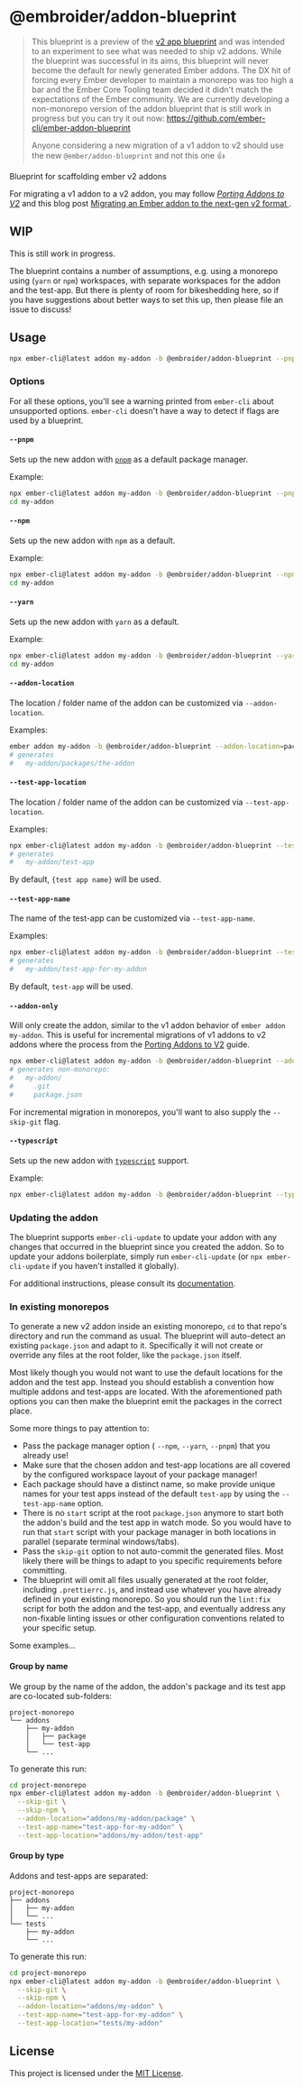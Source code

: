 # @embroider/addon-blueprint

> This blueprint is a preview of the [v2 app blueprint](https://rfcs.emberjs.com/id/0507-embroider-v2-package-format/) and was intended to an experiment to see what was needed to ship v2 addons. While the blueprint was successful in its aims, this blueprint will never become the default for newly generated Ember addons. The DX hit of forcing every Ember developer to maintain a monorepo was too high a bar and the Ember Core Tooling team decided it didn't match the expectations of the Ember community. We are currently developing a non-monorepo version of the addon blueprint that is still work in progress but you can try it out now: https://github.com/ember-cli/ember-addon-blueprint
>
> Anyone considering a new migration of a v1 addon to v2 should use the new `@ember/addon-blueprint` and not this one 👍

Blueprint for scaffolding ember v2 addons

For migrating a v1 addon to a v2 addon, you may follow _[Porting Addons to V2](https://github.com/embroider-build/embroider/blob/main/PORTING-ADDONS-TO-V2.md)_ and
this blog post [Migrating an Ember addon to the next-gen v2 format
](https://www.kaliber5.de/de/blog/v2-addon_en).

## WIP

This is still work in progress.

The blueprint contains a number of assumptions, e.g. using a monorepo using (`yarn` or `npm`) workspaces, with separate workspaces for the addon and the test-app. But there is plenty of room for bikeshedding here, so if you have suggestions about better ways to set this up, then please file an issue to discuss!

## Usage

```bash
npx ember-cli@latest addon my-addon -b @embroider/addon-blueprint --pnpm
```

### Options

For all these options, you'll see a warning printed from `ember-cli` about unsupported options.
`ember-cli` doesn't have a way to detect if flags are used by a blueprint.

#### `--pnpm`

Sets up the new addon with [`pnpm`](https://pnpm.io/) as a default package manager.

Example:

```bash
npx ember-cli@latest addon my-addon -b @embroider/addon-blueprint --pnpm
cd my-addon
```

#### `--npm`

Sets up the new addon with `npm` as a default.

Example:

```bash
npx ember-cli@latest addon my-addon -b @embroider/addon-blueprint --npm
cd my-addon
```

#### `--yarn`

Sets up the new addon with `yarn` as a default.

Example:

```bash
npx ember-cli@latest addon my-addon -b @embroider/addon-blueprint --yarn
cd my-addon
```

#### `--addon-location`

The location / folder name of the addon can be customized via `--addon-location`.

Examples:

```bash
ember addon my-addon -b @embroider/addon-blueprint --addon-location=packages/the-addon
# generates
#   my-addon/packages/the-addon
```

#### `--test-app-location`

The location / folder name of the addon can be customized via `--test-app-location`.

Examples:

```bash
npx ember-cli@latest addon my-addon -b @embroider/addon-blueprint --test-app-location=test-app
# generates
#   my-addon/test-app
```

By default, `{test app name}` will be used.

#### `--test-app-name`

The name of the test-app can be customized via `--test-app-name`.

Examples:

```bash
npx ember-cli@latest addon my-addon -b @embroider/addon-blueprint --test-app-name=test-app-for-my-addon
# generates
#   my-addon/test-app-for-my-addon
```

By default, `test-app` will be used.

#### `--addon-only`

Will only create the addon, similar to the v1 addon behavior of `ember addon my-addon`.
This is useful for incremental migrations of v1 addons to v2 addons where the process from the
[Porting Addons to V2](https://github.com/embroider-build/embroider/blob/main/PORTING-ADDONS-TO-V2.md)
guide.

```bash
npx ember-cli@latest addon my-addon -b @embroider/addon-blueprint --addon-only
# generates non-monorepo:
#   my-addon/
#     .git
#     package.json
```

For incremental migration in monorepos, you'll want to also supply the `--skip-git` flag.

#### `--typescript`

Sets up the new addon with [`typescript`](https://www.typescriptlang.org/) support.

Example:

```bash
npx ember-cli@latest addon my-addon -b @embroider/addon-blueprint --typescript
```

### Updating the addon

The blueprint supports `ember-cli-update` to update your addon with any changes that occurred in the blueprint since you created the addon. So to update your addons boilerplate, simply run `ember-cli-update` (or `npx ember-cli-update` if you haven't installed it globally).

For additional instructions, please consult its [documentation](https://github.com/ember-cli/ember-cli-update).

### In existing monorepos

To generate a new v2 addon inside an existing monorepo, `cd` to that repo's directory and run the command as usual. The blueprint will auto-detect an existing `package.json` and adapt to it. Specifically it will not create or override any files at the root folder, like the `package.json` itself.

Most likely though you would not want to use the default locations for the addon and the test app. Instead you should establish a convention how multiple addons and test-apps are located. With the aforementioned path options you can then make the blueprint emit the packages in the correct place.

Some more things to pay attention to:

- Pass the package manager option ( `--npm`, `--yarn`, `--pnpm`) that you already use!
- Make sure that the chosen addon and test-app locations are all covered by the configured workspace layout of your package manager!
- Each package should have a distinct name, so make provide unique names for your test apps instead of the default `test-app` by using the `--test-app-name` option.
- There is no `start` script at the root `package.json` anymore to start both the addon's build and the test app in watch mode. So you would have to run that `start` script with your package manager in both locations in parallel (separate terminal windows/tabs).
- Pass the `skip-git` option to not auto-commit the generated files. Most likely there will be things to adapt to you specific requirements before committing.
- The blueprint will omit all files usually generated at the root folder, including `.prettierrc.js`, and instead use whatever you have already defined in your existing monorepo. So you should run the `lint:fix` script for both the addon and the test-app, and eventually address any non-fixable linting issues or other configuration conventions related to your specific setup.

Some examples...

#### Group by name

We group by the name of the addon, the addon's package and its test app are co-located sub-folders:

```
project-monorepo
└── addons
    ├── my-addon
    │   ├── package
    │   └── test-app
    └── ...
```

[//]: # 'to edit this: https://tree.nathanfriend.io/?s=(%27options!(%27fancy!true~fullPath3~trailingSlash3~rootDot3)~4(%274%27project-monorepo02addons05my-addon0*5package0*5test-app05...%27)~version!%271%27)*%20%200%5Cn5-%203!false4source!5*2%0154320*'

To generate this run:

```bash
cd project-monorepo
npx ember-cli@latest addon my-addon -b @embroider/addon-blueprint \
  --skip-git \
  --skip-npm \
  --addon-location="addons/my-addon/package" \
  --test-app-name="test-app-for-my-addon" \
  --test-app-location="addons/my-addon/test-app"
```

#### Group by type

Addons and test-apps are separated:

```
project-monorepo
├── addons
│   ├── my-addon
│   └── ...
└── tests
    ├── my-addon
    └── ...
```

[//]: # 'to edit this: https://tree.nathanfriend.io/?s=(%27options!(%27fancy!true~fullPath2~trailingSlash2~rootDot2)~5(%275%27project-monorepo04738904test39%27)~version!%271%27)*0640862!false3s*my-74-%205source!6%20%207addon8%5Cn9*...%01987654320*'

To generate this run:

```bash
cd project-monorepo
npx ember-cli@latest addon my-addon -b @embroider/addon-blueprint \
  --skip-git \
  --skip-npm \
  --addon-location="addons/my-addon" \
  --test-app-name="test-app-for-my-addon" \
  --test-app-location="tests/my-addon"
```

## License

This project is licensed under the [MIT License](LICENSE.md).
